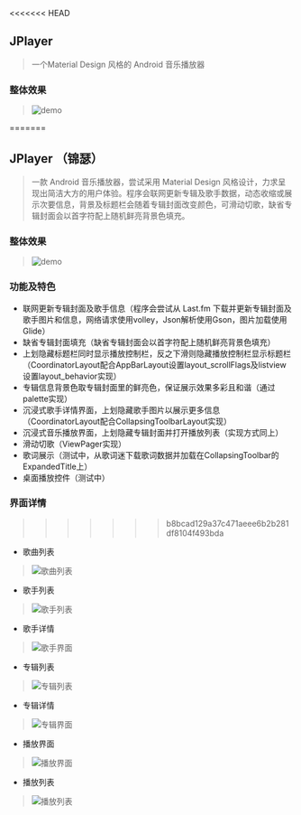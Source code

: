 <<<<<<< HEAD
## JPlayer 
>一个Material Design 风格的 Android 音乐播放器
### 整体效果
>![demo](http://7xlo4n.com1.z0.glb.clouddn.com/demo_JPlayer.gif)

=======
## JPlayer （锦瑟）
>一款 Android 音乐播放器，尝试采用 Material Design 风格设计，力求呈现出简洁大方的用户体验。程序会联网更新专辑及歌手数据，动态收缩或展示次要信息，背景及标题栏会随着专辑封面改变颜色，可滑动切歌，缺省专辑封面会以首字符配上随机鲜亮背景色填充。

### 整体效果
>![demo](http://7xlo4n.com1.z0.glb.clouddn.com/demo_JPlayer.gif)

### 功能及特色
- 联网更新专辑封面及歌手信息（程序会尝试从 Last.fm 下载并更新专辑封面及歌手图片和信息，网络请求使用volley，Json解析使用Gson，图片加载使用Glide）
- 缺省专辑封面填充（缺省专辑封面会以首字符配上随机鲜亮背景色填充）
- 上划隐藏标题栏同时显示播放控制栏，反之下滑则隐藏播放控制栏显示标题栏（CoordinatorLayout配合AppBarLayout设置layout_scrollFlags及listview设置layout_behavior实现）
- 专辑信息背景色取专辑封面里的鲜亮色，保证展示效果多彩且和谐（通过palette实现）
- 沉浸式歌手详情界面，上划隐藏歌手图片以展示更多信息（CoordinatorLayout配合CollapsingToolbarLayout实现）
- 沉浸式音乐播放界面，上划隐藏专辑封面并打开播放列表（实现方式同上）
- 滑动切歌（ViewPager实现）
- 歌词展示（测试中，从歌词迷下载歌词数据并加载在CollapsingToolbar的ExpandedTitle上）
- 桌面播放控件（测试中）

### 界面详情

>>>>>>> b8bcad129a37c471aeee6b2b281df8104f493bda
- 歌曲列表
>![歌曲列表](http://7xlo4n.com1.z0.glb.clouddn.com/%E6%AD%8C%E6%9B%B2%E5%88%97%E8%A1%A8.jpg)

- 歌手列表
>![歌手列表](http://7xlo4n.com1.z0.glb.clouddn.com/%E6%AD%8C%E6%89%8B%E5%88%97%E8%A1%A82.jpg)

- 歌手详情
>![歌手界面](http://7xlo4n.com1.z0.glb.clouddn.com/%E6%AD%8C%E6%89%8B%E7%95%8C%E9%9D%A2.jpg)

- 专辑列表
>![专辑列表](http://7xlo4n.com1.z0.glb.clouddn.com/%E4%B8%93%E8%BE%91%E5%88%97%E8%A1%A82.jpg)

- 专辑详情
>![专辑界面](http://7xlo4n.com1.z0.glb.clouddn.com/%E4%B8%93%E8%BE%91%E7%95%8C%E9%9D%A2.jpg)

- 播放界面
>![播放界面](http://7xlo4n.com1.z0.glb.clouddn.com/%E6%92%AD%E6%94%BE%E7%95%8C%E9%9D%A2.jpg)

- 播放列表
>![播放列表](http://7xlo4n.com1.z0.glb.clouddn.com/%E6%92%AD%E6%94%BE%E5%88%97%E8%A1%A8.jpg)




